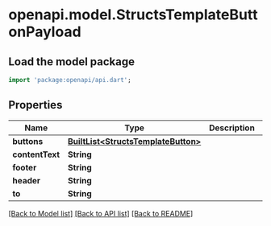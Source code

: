# openapi.model.StructsTemplateButtonPayload

## Load the model package
```dart
import 'package:openapi/api.dart';
```

## Properties
Name | Type | Description | Notes
------------ | ------------- | ------------- | -------------
**buttons** | [**BuiltList&lt;StructsTemplateButton&gt;**](StructsTemplateButton.md) |  | 
**contentText** | **String** |  | [optional] 
**footer** | **String** |  | [optional] 
**header** | **String** |  | [optional] 
**to** | **String** |  | 

[[Back to Model list]](../README.md#documentation-for-models) [[Back to API list]](../README.md#documentation-for-api-endpoints) [[Back to README]](../README.md)


